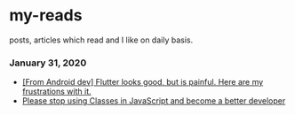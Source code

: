 # my-reads
posts, articles which read and I like on daily basis.

### January 31, 2020 
- [[From Android dev] Flutter looks good, but is painful. Here are my frustrations with it.](https://medium.com/@bernaferrari/from-android-dev-flutter-looks-good-but-is-painful-here-are-my-frustrations-with-it-81b4bbe739f8) 
- [Please stop using Classes in JavaScript and become a better developer](https://medium.com/javascript-in-plain-english/please-stop-using-classes-in-javascript-and-become-a-better-developer-a185c9fbede1) 
